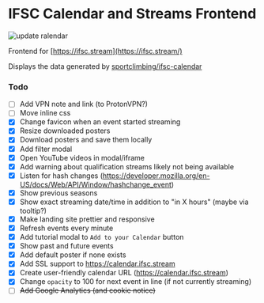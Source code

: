 # IFSC Calendar and Streams Frontend
![update ralendar](https://github.com/sportclimbing/web/actions/workflows/static-deploy.yml/badge.svg)

Frontend for [https://ifsc.stream](https://ifsc.stream/)

Displays the data generated by [sportclimbing/ifsc-calendar](https://github.com/sportclimbing/ifsc-calendar)

### Todo
- [ ] Add VPN note and link (to ProtonVPN?)
- [ ] Move inline css
- [x] Change favicon when an event started streaming
- [x] Resize downloaded posters
- [x] Download posters and save them locally
- [x] Add filter modal
- [x] Open YouTube videos in modal/iframe
- [x] Add warning about qualification streams likely not being available
- [x] Listen for hash changes (https://developer.mozilla.org/en-US/docs/Web/API/Window/hashchange_event)
- [x] Show previous seasons
- [x] Show exact streaming date/time in addition to "in X hours" (maybe via tooltip?)
- [x] Make landing site prettier and responsive
- [x] Refresh events every minute
- [x] Add tutorial modal to `Add to your Calendar` button
- [x] Show past and future events
- [x] Add default poster if none exists
- [x] Add SSL support to https://calendar.ifsc.stream
- [x] Create user-friendly calendar URL (https://calendar.ifsc.stream)
- [x] Change `opacity` to 100 for next event in line (if not currently streaming)
- [ ] <s>Add Google Analytics (and cookie notice)</s>
